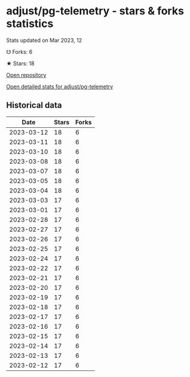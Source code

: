 # adjust/pg-telemetry - stars & forks statistics

Stats updated on Mar 2023, 12

☋ Forks: 6

★ Stars: 18

[Open repository](https://github.com/adjust/pg-telemetry)

[Open detailed stats for adjust/pg-telemetry](https://reviewgithub.com/rep/adjust/pg-telemetry)

## Historical data
| Date | Stars | Forks |
|------|-------|-------|
| 2023-03-12 | 18 | 6 | 
| 2023-03-11 | 18 | 6 | 
| 2023-03-10 | 18 | 6 | 
| 2023-03-08 | 18 | 6 | 
| 2023-03-07 | 18 | 6 | 
| 2023-03-05 | 18 | 6 | 
| 2023-03-04 | 18 | 6 | 
| 2023-03-03 | 17 | 6 | 
| 2023-03-01 | 17 | 6 | 
| 2023-02-28 | 17 | 6 | 
| 2023-02-27 | 17 | 6 | 
| 2023-02-26 | 17 | 6 | 
| 2023-02-25 | 17 | 6 | 
| 2023-02-24 | 17 | 6 | 
| 2023-02-22 | 17 | 6 | 
| 2023-02-21 | 17 | 6 | 
| 2023-02-20 | 17 | 6 | 
| 2023-02-19 | 17 | 6 | 
| 2023-02-18 | 17 | 6 | 
| 2023-02-17 | 17 | 6 | 
| 2023-02-16 | 17 | 6 | 
| 2023-02-15 | 17 | 6 | 
| 2023-02-14 | 17 | 6 | 
| 2023-02-13 | 17 | 6 | 
| 2023-02-12 | 17 | 6 | 

